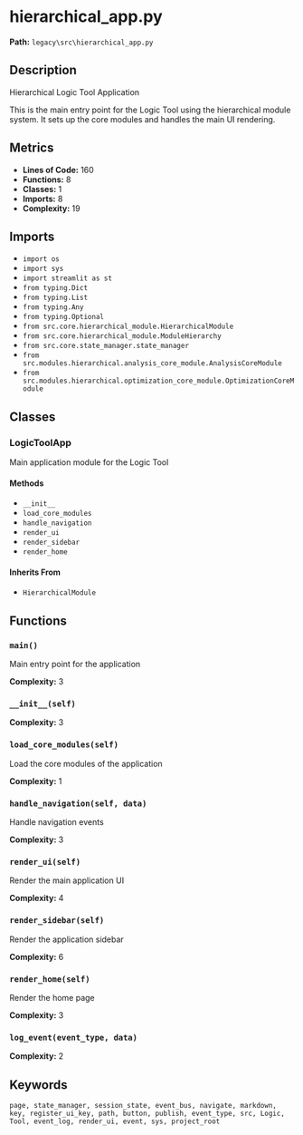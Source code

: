 # hierarchical_app.py

**Path:** `legacy\src\hierarchical_app.py`

## Description

Hierarchical Logic Tool Application

This is the main entry point for the Logic Tool using the hierarchical module system.
It sets up the core modules and handles the main UI rendering.

## Metrics

- **Lines of Code:** 160
- **Functions:** 8
- **Classes:** 1
- **Imports:** 8
- **Complexity:** 19

## Imports

- `import os`
- `import sys`
- `import streamlit as st`
- `from typing.Dict`
- `from typing.List`
- `from typing.Any`
- `from typing.Optional`
- `from src.core.hierarchical_module.HierarchicalModule`
- `from src.core.hierarchical_module.ModuleHierarchy`
- `from src.core.state_manager.state_manager`
- `from src.modules.hierarchical.analysis_core_module.AnalysisCoreModule`
- `from src.modules.hierarchical.optimization_core_module.OptimizationCoreModule`

## Classes

### LogicToolApp

Main application module for the Logic Tool

#### Methods

- `__init__`
- `load_core_modules`
- `handle_navigation`
- `render_ui`
- `render_sidebar`
- `render_home`

#### Inherits From

- `HierarchicalModule`

## Functions

### `main()`

Main entry point for the application

**Complexity:** 3

### `__init__(self)`

**Complexity:** 3

### `load_core_modules(self)`

Load the core modules of the application

**Complexity:** 1

### `handle_navigation(self, data)`

Handle navigation events

**Complexity:** 3

### `render_ui(self)`

Render the main application UI

**Complexity:** 4

### `render_sidebar(self)`

Render the application sidebar

**Complexity:** 6

### `render_home(self)`

Render the home page

**Complexity:** 3

### `log_event(event_type, data)`

**Complexity:** 2

## Keywords

`page, state_manager, session_state, event_bus, navigate, markdown, key, register_ui_key, path, button, publish, event_type, src, Logic, Tool, event_log, render_ui, event, sys, project_root`

